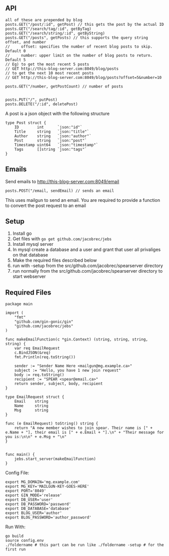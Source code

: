 ## API
    all of these are prepended by blog
    posts.GET("/post/:id", getPost) // this gets the post by the actual ID
    posts.GET("/search/tag/:id", getByTag)
    posts.GET("/search/string/:id", getByString)
    posts.GET("/posts", getPosts) // this supports the query string offset, and number
    //     offset: specifies the number of recent blog posts to skip. Default 0
    //     number: upper limit on the number of blog posts to return. Default 5
    // Eg) to get the most recent 5 posts
    // GET http://this-blog-server.com:8049/blog/posts
    // to get the next 10 most recent posts
    // GET http://this-blog-server.com:8049/blog/posts?offset=5&number=10

    posts.GET("/number, getPostCount) // number of posts


    posts.PUT("/", putPost)
    posts.DELETE("/:id", deletePost)

A post is a json object with the following structure

    type Post struct {
        ID        int      `json:"id"`
        Title     string   `json:"title"`
        Author    string   `json:"author"`
        Post      string   `json:"post"`
        Timestamp uint64   `json:"timestamp"`
        Tags      []string `json:"tags"`
    }

## Emails
Send emails to http://this-blog-server.com:8049/email

    posts.POST("/email, sendEmail) // sends an email

This uses mailgun to send an email. You are required to provide a function to convert the post request to an email

## Setup
1. Install go
2. Get files with `go get github.com/jacobrec/jebs`
3. Install mysql server
4. In mysql create a database and a user and grant that user all privaliges on that database
1. Make the required files described below
2. run with -setup from the src/github.com/jacobrec/spearserver directory
3. run normally from the src/github.com/jacobrec/spearserver directory to start webserver



## Required Files

```
package main

import (
	"fmt"
	"github.com/gin-gonic/gin"
	"github.com/jacobrec/jebs"
)

func makeEmailFunction(c *gin.Context) (string, string, string, string) {
	var req EmailRequest
	c.BindJSON(&req)
	fmt.Println(req.toString())

	sender := "Sender Name Here <mailgun@mg.example.ca>"
	subject := "Hello, you have 1 new join request"
	body := req.toString()
	recipient := "SPEAR <spear@email.ca>"
    return sender, subject, body, recipient
}

type EmailRequest struct {
	Email    string
	Name     string
	Msg      string
}

func (e EmailRequest) toString() string {
	return "A new member wishes to join spear. Their name is [" + e.Name + "], their email is [" + e.Email + "].\n" + "Their message for you is:\n\n" + e.Msg + "\n"
}


func main() {
    jebs.start_server(makeEmailFunction)
}
```

Config File:
```
export MG_DOMAIN='mg.example.com'
export MG_KEY='MAILGUN-KEY-GOES-HERE'
export PORT='8049'
export GIN_MODE='release'
export DB_USER='user'
export DB_PASSWORD='password'
export DB_DATABASE='database'
export BLOG_USER='author'
export BLOG_PASSWORD='author_password'
```

Run With:
```
go build
source config.env
./foldername # this part can be run like ./foldername -setup # for the first run
```
